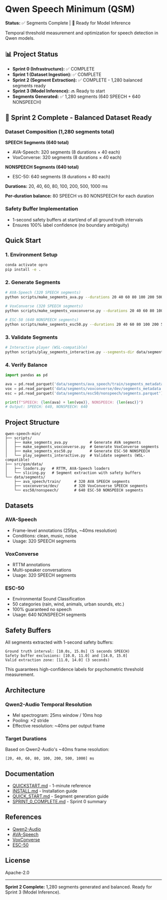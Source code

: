 # Qwen Speech Minimum (QSM)

**Status:** ✅ Segments Complete | 🚀 Ready for Model Inference

Temporal threshold measurement and optimization for speech detection in Qwen models.

## 📊 Project Status

- **Sprint 0 (Infrastructure):** ✅ COMPLETE
- **Sprint 1 (Dataset Ingestion):** ✅ COMPLETE  
- **Sprint 2 (Segment Extraction):** ✅ COMPLETE - 1,280 balanced segments ready
- **Sprint 3 (Model Inference):** 🔜 Ready to start
- **Segments Generated:** ✅ 1,280 segments (640 SPEECH + 640 NONSPEECH)

## 🎉 Sprint 2 Complete - Balanced Dataset Ready

### Dataset Composition (1,280 segments total)

**SPEECH Segments (640 total)**
- AVA-Speech: 320 segments (8 durations × 40 each)
- VoxConverse: 320 segments (8 durations × 40 each)

**NONSPEECH Segments (640 total)**
- ESC-50: 640 segments (8 durations × 80 each)

**Durations:** 20, 40, 60, 80, 100, 200, 500, 1000 ms

**Per-duration balance:** 80 SPEECH vs 80 NONSPEECH for each duration

### Safety Buffer Implementation
- 1-second safety buffers at start/end of all ground truth intervals
- Ensures 100% label confidence (no boundary ambiguity)

## Quick Start

### 1. Environment Setup

```bash
conda activate opro
pip install -e .
```

### 2. Generate Segments

```bash
# AVA-Speech (320 SPEECH segments)
python scripts/make_segments_ava.py --durations 20 40 60 80 100 200 500 1000 --max-per-duration 40

# VoxConverse (320 SPEECH segments)
python scripts/make_segments_voxconverse.py --durations 20 40 60 80 100 200 500 1000 --max-per-duration 40

# ESC-50 (640 NONSPEECH segments)
python scripts/make_segments_esc50.py --durations 20 40 60 80 100 200 500 1000 --max-per-duration 80
```

### 3. Validate Segments

```bash
# Interactive player (WSL-compatible)
python scripts/play_segments_interactive.py --segments-dir data/segments/ava_speech/train --min-duration 500
```

### 4. Verify Balance

```python
import pandas as pd

ava = pd.read_parquet('data/segments/ava_speech/train/segments_metadata.parquet')
vox = pd.read_parquet('data/segments/voxconverse/dev/segments_metadata.parquet')
esc = pd.read_parquet('data/segments/esc50/nonspeech/segments.parquet')

print(f"SPEECH: {len(ava) + len(vox)}, NONSPEECH: {len(esc)}")
# Output: SPEECH: 640, NONSPEECH: 640
```

## Project Structure

```
qwen-speech-min/
├── scripts/
│   ├── make_segments_ava.py          # Generate AVA segments
│   ├── make_segments_voxconverse.py  # Generate VoxConverse segments  
│   ├── make_segments_esc50.py        # Generate ESC-50 NONSPEECH
│   └── play_segments_interactive.py  # Validate segments (WSL-compatible)
├── src/qsm/data/
│   ├── loaders.py   # RTTM, AVA-Speech loaders
│   └── slicing.py   # Segment extraction with safety buffers
└── data/segments/
    ├── ava_speech/train/      # 320 AVA SPEECH segments
    ├── voxconverse/dev/       # 320 VoxConverse SPEECH segments
    └── esc50/nonspeech/       # 640 ESC-50 NONSPEECH segments
```

## Datasets

### AVA-Speech
- Frame-level annotations (25fps, ~40ms resolution)
- Conditions: clean, music, noise
- Usage: 320 SPEECH segments

### VoxConverse  
- RTTM annotations
- Multi-speaker conversations
- Usage: 320 SPEECH segments

### ESC-50
- Environmental Sound Classification
- 50 categories (rain, wind, animals, urban sounds, etc.)
- 100% guaranteed no speech
- Usage: 640 NONSPEECH segments

## Safety Buffers

All segments extracted with 1-second safety buffers:

```
Ground truth interval: [10.0s, 15.0s] (5 seconds SPEECH)
Safety buffer exclusions: [10.0, 11.0] and [14.0, 15.0]
Valid extraction zone: [11.0, 14.0] (3 seconds)
```

This guarantees high-confidence labels for psychometric threshold measurement.

## Architecture

### Qwen2-Audio Temporal Resolution
- Mel spectrogram: 25ms window / 10ms hop
- Pooling: ×2 stride
- Effective resolution: ~40ms per output frame

### Target Durations
Based on Qwen2-Audio's ~40ms frame resolution:
```
[20, 40, 60, 80, 100, 200, 500, 1000] ms
```

## Documentation

- [QUICKSTART.md](QUICKSTART.md) - 1-minute reference
- [INSTALL.md](INSTALL.md) - Installation guide
- [QUICK_START.md](QUICK_START.md) - Segment generation guide
- [SPRINT_0_COMPLETE.md](SPRINT_0_COMPLETE.md) - Sprint 0 summary

## References

- [Qwen2-Audio](https://github.com/QwenLM/Qwen2-Audio)
- [AVA-Speech](https://research.google.com/ava/download.html)
- [VoxConverse](https://github.com/joonson/voxconverse)
- [ESC-50](https://github.com/karolpiczak/ESC-50)

## License

Apache-2.0

---

**Sprint 2 Complete:** 1,280 segments generated and balanced. Ready for Sprint 3 (Model Inference).

